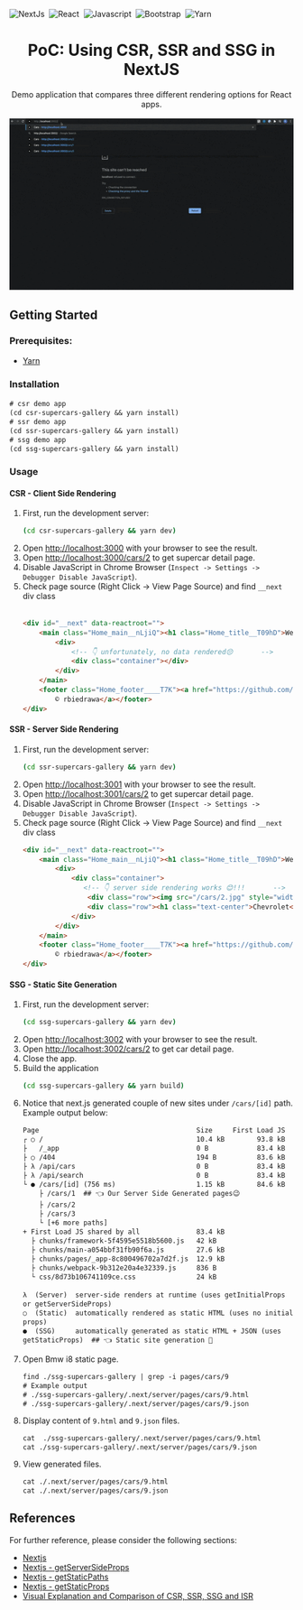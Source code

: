 ![NextJs](https://img.shields.io/badge/next.js-000000?style=for-the-badge&logo=nextdotjs&logoColor=white)&nbsp;
![React](https://img.shields.io/badge/react%20-%23F7DF1E.svg?logo=react&logoColor=white&style=for-the-badge&color=darkblue)&nbsp;
![Javascript](https://img.shields.io/badge/JavaScript%20-%23F7DF1E.svg?logo=javascript&logoColor=black&style=for-the-badge&color=F7DF1E)&nbsp;
![Bootstrap](https://img.shields.io/badge/Bootstrap%20-%23F7DF1E.svg?logo=bootstrap&logoColor=white&style=for-the-badge&color=7044A3)&nbsp;
![Yarn](https://img.shields.io/badge/Yarn%20-%23F7DF1E.svg?logo=yarn&logoColor=white&style=for-the-badge&color=2C8EBB)&nbsp;

# <center>PoC: Using CSR, SSR and SSG in NextJS</center>

<div align="center">
Demo application that compares three different rendering options for React apps.
</div>
<br/>
<div align="center">
<img src="_docs/img/demo.gif">
</div>


## Getting Started

### Prerequisites:

* [Yarn](https://yarnpkg.com/)

### Installation

```shell
# csr demo app
(cd csr-supercars-gallery && yarn install)
# ssr demo app
(cd ssr-supercars-gallery && yarn install)
# ssg demo app
(cd ssg-supercars-gallery && yarn install)
```

### Usage

#### CSR - Client Side Rendering

1. First, run the development server:
    ```bash
    (cd csr-supercars-gallery && yarn dev)
    ```
2. Open [http://localhost:3000](http://localhost:3000) with your browser to see the result.
3. Open [http://localhost:3000/cars/2](http://localhost:3000/cars/2) to get supercar detail page.
4. Disable JavaScript in Chrome Browser (`Inspect -> Settings -> Debugger Disable JavaScript`).
5. Check page source (Right Click -> View Page Source) and find `__next` div class
   ```html
   
   <div id="__next" data-reactroot="">
       <main class="Home_main__nLjiQ"><h1 class="Home_title__T09hD">Welcome to <a href="/">Supercars</a> Gallery!</h1><br>
           <div>
               <!-- 👇 unfortunately, no data rendered😔       -->
               <div class="container"></div>
           </div>
       </main>
       <footer class="Home_footer____T7K"><a href="https://github.com/rbiedrawa" target="_blank" rel="noopener noreferrer">Copyright
           © rbiedrawa</a></footer>
   </div>
   ```

#### SSR - Server Side Rendering

1. First, run the development server:
    ```bash
    (cd ssr-supercars-gallery && yarn dev)
    ```
2. Open [http://localhost:3001](http://localhost:3001) with your browser to see the result.
3. Open [http://localhost:3001/cars/2](http://localhost:3001/cars/2) to get supercar detail page.
4. Disable JavaScript in Chrome Browser (`Inspect -> Settings -> Debugger Disable JavaScript`).
5. Check page source (Right Click -> View Page Source) and find `__next` div class
   ```html
   <div id="__next" data-reactroot="">
       <main class="Home_main__nLjiQ"><h1 class="Home_title__T09hD">Welcome to <a href="/">Supercars</a> Gallery!</h1><br>
           <div>
               <div class="container">
                  <!-- 👇 server side rendering works 😊!!!       -->
                   <div class="row"><img src="/cars/2.jpg" style="width:100%"></div>
                   <div class="row"><h1 class="text-center">Chevrolet</h1></div>
               </div>
           </div>
       </main>
       <footer class="Home_footer____T7K"><a href="https://github.com/rbiedrawa" target="_blank" rel="noopener noreferrer">Copyright
           © rbiedrawa</a></footer>
   </div>
   ```

#### SSG - Static Site Generation

1. First, run the development server:
    ```bash
    (cd ssg-supercars-gallery && yarn dev)
    ```
2. Open [http://localhost:3002](http://localhost:3002) with your browser to see the result.
3. Open [http://localhost:3002/cars/2](http://localhost:3002/cars/2) to get car detail page.
4. Close the app.
5. Build the application
   ```bash
   (cd ssg-supercars-gallery && yarn build)
   ```
6. Notice that next.js generated couple of new sites under `/cars/[id]` path. Example output below:
   ```shell
   Page                                       Size     First Load JS
   ┌ ○ /                                      10.4 kB        93.8 kB
   ├   /_app                                  0 B            83.4 kB
   ├ ○ /404                                   194 B          83.6 kB
   ├ λ /api/cars                              0 B            83.4 kB
   ├ λ /api/search                            0 B            83.4 kB
   └ ● /cars/[id] (756 ms)                    1.15 kB        84.6 kB 
       ├ /cars/1  ## 👈 Our Server Side Generated pages😉
       ├ /cars/2 
       ├ /cars/3
       └ [+6 more paths]
   + First Load JS shared by all              83.4 kB
     ├ chunks/framework-5f4595e5518b5600.js   42 kB
     ├ chunks/main-a054bbf31fb90f6a.js        27.6 kB
     ├ chunks/pages/_app-8c800496702a7d2f.js  12.9 kB
     ├ chunks/webpack-9b312e20a4e32339.js     836 B
     └ css/8d73b106741109ce.css               24 kB
   
   λ  (Server)  server-side renders at runtime (uses getInitialProps or getServerSideProps)
   ○  (Static)  automatically rendered as static HTML (uses no initial props)
   ●  (SSG)     automatically generated as static HTML + JSON (uses getStaticProps)  ## 👈 Static site generation 💪
   ```
7. Open Bmw i8 static page.
   ```shell
   find ./ssg-supercars-gallery | grep -i pages/cars/9
   # Example output
   # ./ssg-supercars-gallery/.next/server/pages/cars/9.html
   # ./ssg-supercars-gallery/.next/server/pages/cars/9.json
   ```
8. Display content of `9.html` and `9.json` files.
   ```shell
   cat  ./ssg-supercars-gallery/.next/server/pages/cars/9.html
   cat ./ssg-supercars-gallery/.next/server/pages/cars/9.json 
   ```
9. View generated files.
   ```shell
   cat ./.next/server/pages/cars/9.html
   cat ./.next/server/pages/cars/9.json
   ```

## References

For further reference, please consider the following sections:

* [Nextjs](https://nextjs.org/docs/getting-started)
* [Nextjs - getServerSideProps](https://nextjs.org/docs/basic-features/data-fetching/get-server-side-props)
* [Nextjs - getStaticPaths](https://nextjs.org/docs/basic-features/data-fetching/get-static-paths)
* [Nextjs - getStaticProps](https://nextjs.org/docs/basic-features/data-fetching/get-static-props)
* [Visual Explanation and Comparison of CSR, SSR, SSG and ISR](https://dev.to/pahanperera/visual-explanation-and-comparison-of-csr-ssr-ssg-and-isr-34ea)

